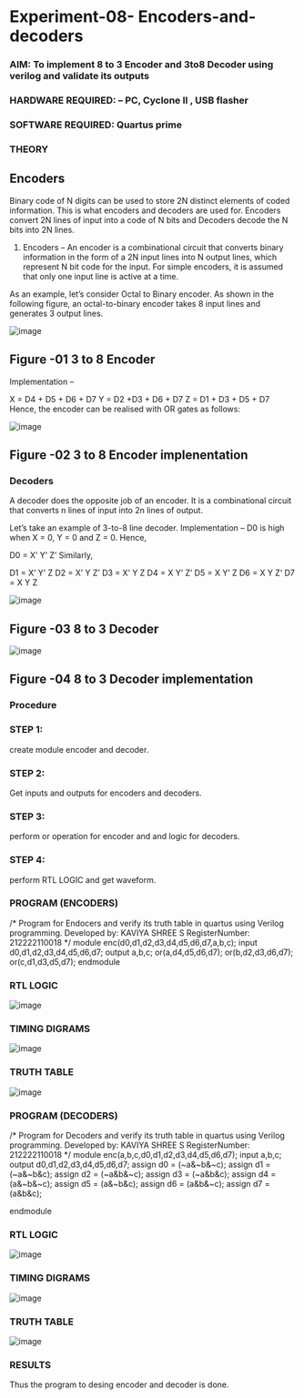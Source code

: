 # Experiment-08- Encoders-and-decoders 
### AIM: To implement 8 to 3 Encoder and  3to8 Decoder using verilog and validate its outputs
### HARDWARE REQUIRED:  – PC, Cyclone II , USB flasher
### SOFTWARE REQUIRED:   Quartus prime
### THEORY 

## Encoders
Binary code of N digits can be used to store 2N distinct elements of coded information. This is what encoders and decoders are used for. Encoders convert 2N lines of input into a code of N bits and Decoders decode the N bits into 2N lines.

1. Encoders –
An encoder is a combinational circuit that converts binary information in the form of a 2N input lines into N output lines, which represent N bit code for the input. For simple encoders, it is assumed that only one input line is active at a time.

As an example, let’s consider Octal to Binary encoder. As shown in the following figure, an octal-to-binary encoder takes 8 input lines and generates 3 output lines.

![image](https://user-images.githubusercontent.com/36288975/171543588-bc0746df-a173-4b35-989e-5fb7d385fe8a.png)
## Figure -01 3 to 8 Encoder 


Implementation –

X = D4 + D5 + D6 + D7
Y = D2 +D3 + D6 + D7
Z = D1 + D3 + D5 + D7 
Hence, the encoder can be realised with OR gates as follows:


![image](https://user-images.githubusercontent.com/36288975/171543740-68403b82-aa93-4c98-9343-f32b14885a2e.png)
## Figure -02 3 to 8 Encoder implenentation 

 ### Decoders 
A decoder does the opposite job of an encoder. It is a combinational circuit that converts n lines of input into 2n lines of output.

Let’s take an example of 3-to-8 line decoder.
Implementation –
D0 is high when X = 0, Y = 0 and Z = 0. Hence,

D0 = X’ Y’ Z’ 
Similarly,

D1 = X’ Y’ Z
D2 = X’ Y Z’
D3 = X’ Y Z
D4 = X Y’ Z’
D5 = X Y’ Z
D6 = X Y Z’
D7 = X Y Z 


![image](https://user-images.githubusercontent.com/36288975/171543978-ee2d0671-2846-40a1-8705-507fd6287a49.png)
## Figure -03 8 to 3 Decoder 



![image](https://user-images.githubusercontent.com/36288975/171543866-5a6eace6-8683-49d7-9c4f-a7cb30ec3035.png)
## Figure -04 8 to 3 Decoder implementation 

### Procedure
### STEP 1:
create module encoder and decoder.

### STEP 2:
Get inputs and outputs for encoders and decoders.

### STEP 3:
perform or operation for encoder and and logic for decoders.

### STEP 4:
perform RTL LOGIC and get waveform.



### PROGRAM (ENCODERS)
/*
Program for Endocers and verify its truth table in quartus using Verilog programming.
Developed by: KAVIYA SHREE S
RegisterNumber:  212222110018
*/
module enc(d0,d1,d2,d3,d4,d5,d6,d7,a,b,c);
input d0,d1,d2,d3,d4,d5,d6,d7;
output a,b,c;
or(a,d4,d5,d6,d7);
or(b,d2,d3,d6,d7);
or(c,d1,d3,d5,d7);
endmodule

### RTL LOGIC  

![image](https://github.com/kaviya2839/Experiment-08-Encoders-and-decoders-/assets/120553351/30a4a545-5ae5-4e3d-a28b-dd32c7148b99)


### TIMING DIGRAMS  

![image](https://github.com/kaviya2839/Experiment-08-Encoders-and-decoders-/assets/120553351/8865f77b-0611-4d49-a38b-338e0acc6faa)


### TRUTH TABLE 

![image](https://github.com/kaviya2839/Experiment-08-Encoders-and-decoders-/assets/120553351/a1e53025-3871-470c-847d-930985afa0de)

### PROGRAM (DECODERS)
/*
Program for Decoders  and verify its truth table in quartus using Verilog programming.
Developed by: KAVIYA SHREE S
RegisterNumber:  212222110018
*/
module enc(a,b,c,d0,d1,d2,d3,d4,d5,d6,d7);
input a,b,c;
output d0,d1,d2,d3,d4,d5,d6,d7;
assign d0 = (~a&~b&~c);
assign d1 = (~a&~b&c);
assign d2 = (~a&b&~c);
assign d3 = (~a&b&c);
assign d4 = (a&~b&~c);
assign d5 = (a&~b&c);
assign d6 = (a&b&~c);
assign d7 = (a&b&c);

endmodule 

### RTL LOGIC
![image](https://github.com/kaviya2839/Experiment-08-Encoders-and-decoders-/assets/120553351/fbf521d9-36f3-44ee-8493-93d2441b3310)

### TIMING DIGRAMS 
![image](https://github.com/kaviya2839/Experiment-08-Encoders-and-decoders-/assets/120553351/7bfeca1f-c8a3-47f6-9992-7f8cc8ddea98)

### TRUTH TABLE 
![image](https://github.com/kaviya2839/Experiment-08-Encoders-and-decoders-/assets/120553351/93ccb3cd-a2fe-48d2-aef2-f16c7a8f86e9)

### RESULTS 
Thus the program to desing encoder and decoder is done.
